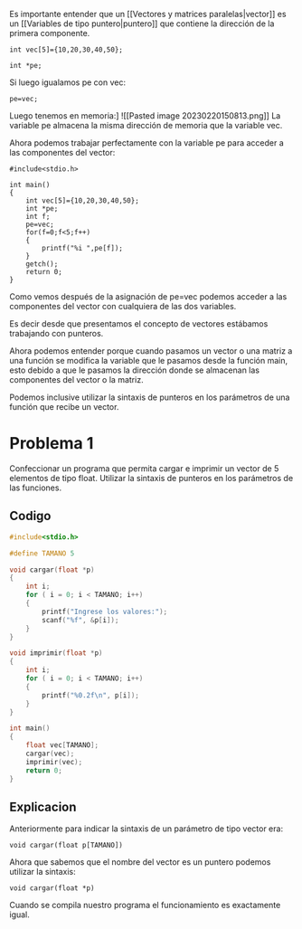 Es importante entender que un [[Vectores y matrices paralelas|vector]] es un [[Variables de tipo puntero|puntero]] que contiene la dirección de la primera componente.

```
int vec[5]={10,20,30,40,50};

int *pe;
```

Si luego igualamos pe con vec:

	pe=vec;

Luego tenemos en memoria:]
![[Pasted image 20230220150813.png]]
La variable pe almacena la misma dirección de memoria que la variable vec.

Ahora podemos trabajar perfectamente con la variable pe para acceder a las componentes del vector:
```
#include<stdio.h>

int main()
{
    int vec[5]={10,20,30,40,50};
    int *pe;
    int f;
    pe=vec;
    for(f=0;f<5;f++)
    {
        printf("%i ",pe[f]);
    }
    getch();
    return 0;
}
```
Como vemos después de la asignación de pe=vec podemos acceder a las componentes del vector con cualquiera de las dos variables.

Es decir desde que presentamos el concepto de vectores estábamos trabajando con punteros.

Ahora podemos entender porque cuando pasamos un vector o una matriz a una función se modifica la variable que le pasamos desde la función main, esto debido a que le pasamos la dirección donde se almacenan las componentes del vector o la matriz.

Podemos inclusive utilizar la sintaxis de punteros en los parámetros de una función que recibe un vector.

# Problema 1
Confeccionar un programa que permita cargar e imprimir un vector de 5 elementos de tipo float. Utilizar la sintaxis de punteros en los parámetros de las funciones.
## Codigo
```ejercicio153.c
#include<stdio.h>

#define TAMANO 5

void cargar(float *p)
{
    int i;
    for ( i = 0; i < TAMANO; i++)
    {
        printf("Ingrese los valores:");
        scanf("%f", &p[i]);
    }
}

void imprimir(float *p)
{
    int i;
    for ( i = 0; i < TAMANO; i++)
    {
        printf("%0.2f\n", p[i]);
    }
}

int main()
{
    float vec[TAMANO];
    cargar(vec);
    imprimir(vec);
    return 0;
}
```
## Explicacion
Anteriormente para indicar la sintaxis de un parámetro de tipo vector era:

	void cargar(float p[TAMANO]) 

Ahora que sabemos que el nombre del vector es un puntero podemos utilizar la sintaxis:

	void cargar(float *p)

Cuando se compila nuestro programa el funcionamiento es exactamente igual.